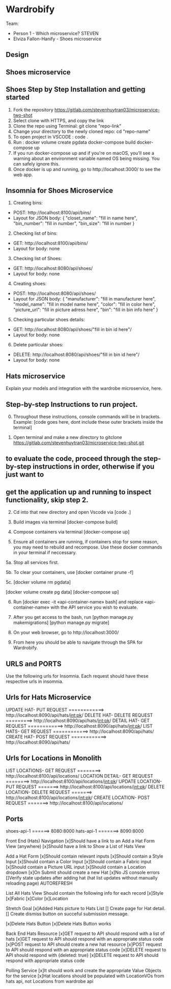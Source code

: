 # Wardrobify

Team:

- Person 1 - Which microservice? STEVEN
- Elviza Fallon-Hanify - Shoes microservice



## Design

## Shoes microservice
## Shoes Step by Step Installation and getting started

1. Fork the repository https://gitlab.com/stevenhuytran03/microservice-two-shot
2. Select clone with HTTPS, and copy the link
3. Clone the repo using Terminal: git clone "repo-link"
4. Change your directory to the newly cloned repo: cd "repo-name"
5. To open project in VSCODE : code .
6. Run : docker volume create pgdata
         docker-compose build
         docker-compose up
7. If you run docker-compose up and if you're on macOS, you'll see a warning about an
   environment variable named OS being missing. You can safely ignore this.
8. Once docker is up and running, go to http://localhost:3000/ to see the web app.

## Insomnia for Shoes Microservice
1. Creating bins:
  - POST: http://localhost:8100/api/bins/
  - Layout for JSON body: {
	"closet_name": "fill in name here",
	"bin_number": "fill in number",
	"bin_size": "fill in number
}
2. Checking list of bins:
  - GET: http://localhost:8100/api/bins/
  - Layout for body: none
3. Checking list of Shoes:
  - GET: http://localhost:8080/api/shoes/
  - Layout for body: none
4. Creating shoes:
  - POST: http://localhost:8080/api/shoes/
  - Layout for JSON body: {
	"manufacturer": "fill in manufacturer here",
	"model_name": "fill in model name here",
	"color": "fill in color here",
	"picture_url": "fill in picture adress here",
	"bin": "fill in bin info here"
}
5. Checking particular shoes details:
  - GET: http://localhost:8080/api/shoes/"fill in bin id here"/
  - Layout for body: none
6. Delete particular shoes:
  - DELETE: http://localhost:8080/api/shoes/"fill in bin id here"/
  - Layout for body: none





## Hats microservice

Explain your models and integration with the wardrobe
microservice, here.


## Step-by-step Instructions to run project.
0. Throughout these instructions, console commands will be in brackets.
Example: [code goes here, dont include these outer brackets inside the terminal]


1. Open terminal and make a new directory to gitclone
https://gitlab.com/stevenhuytran03/microservice-two-shot.git

## to evaluate the code, proceed through the step-by-step instructions in order, otherwise if you just want to
## get the application up and running to inspect functionality, skip step 2.
2. Cd into that new directory and open Vscode via [code .]

3. Build images via terminal
[docker-compose build]

4. Compose containers via terminal
[docker-compose up]

5. Ensure all containers are running, if containers stop for some reason, you may need to rebuild and recompose.
Use these docker commands in your terminal if neccessary.

5a. Stop all services first.

5b. To clear your containers, use [docker container prune -f]

5c. [docker volume rm pgdata]

[docker volume create pg data]
[docker-compose up]

6. Run [docker exec -it «api-container-name» bash] and replace «api-container-name» with the API service you wish to evaluate.

7. After you get access to the bash, run
[python manage.py makemigrations]
[python manage.py migrate]

8. On your web browser, go to http://localhost:3000/

9. From here you should be able to navigate through the SPA for Wardrobify.

## URLS and PORTS
Use the following urls for Insomnia. Each request should have these respective urls in insomnia.

## Urls for Hats Microservice
UPDATE HAT- PUT REQUEST ============> http://localhost:8090/api/hats/<int:pk>/
DELETE HAT- DELETE REQUEST =========> http://localhost:8090/api/hats/<int:pk>/
DETAIL HAT- GET REQUEST ============> http://localhost:8090/api/hats/<int:pk>/
LIST HATS-  GET REQUEST ============> http://localhost:8090/api/hats/
CREATE HAT- POST REQUEST ============> http://localhost:8090/api/hats/

## Urls for Locations in Monolith
LIST LOCATIONS-  GET REQUEST ========> http://localhost:8100/api/locations/
LOCATION DETAIL- GET REQUEST ========> http://localhost:8100/api/locations/<int:pk>/
UPDATE LOCATION- PUT REQUEST =======> http://localhost:8100/api/locations/<int:pk>/
DELETE LOCATION- DELETE REQUEST =======> http://localhost:8100/api/locations/<int:pk>/
CREATE LOCATION- POST REQUEST =======> http://localhost:8100/api/locations/




## Ports
shoes-api-1 ======> 8080:8000
hats-api-1 =======> 8090:8000












Front End (Hats)
Navigation
[x]Should have a link to an Add a Hat Form View (anywhere)
[x]Should have a link to Show a List of Hats View

Add a Hat Form
[x]Should contain relevant inputs
[x]Should contain a Style Input
[x]Should contain a Color Input
[x]Should contain a Fabric input
[x]Should contain a Picture URL input
[x]Should contain a Location dropdown
[x]On Submit should create a new Hat
[x]No JS console errors
[]Verify state updates after adding hat (hat list updates without manually reloading page) AUTOREFRESH

List All Hats View
Should contain the following info for each record
[x]Style
[x]Fabric
[x]Color
[x]Location

Stretch Goal
[x]Added Hats picture to Hats List
[] Create page for Hat detail.
[] Create dismiss button on succeful submission message.

[x]Delete Hats Button
[x]Delete Hats Button works

Back End
Hats Resource
[x]GET request to API should respond with a list of hats
[x]GET request to API should respond with an appropriate status code
[x]POST request to API should create a new hat resource
[x]POST request to API should respond with an appropriate status code
[x]DELETE request to API should respond with {deleted: true}
[x]DELETE request to API should respond with appropriate status code

Polling Service
[x]It should work and create the appropriate Value Objects for the service
[x]Hat locations should be populated with LocationVOs from hats api, not Locations from wardrobe api
